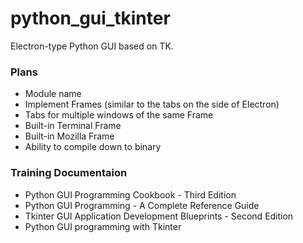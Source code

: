 # python_gui_tkinter
Electron-type Python GUI based on TK.

### Plans
* Module name
* Implement Frames (similar to the tabs on the side of Electron)
* Tabs for multiple windows of the same Frame
* Built-in Terminal Frame
* Built-in Mozilla Frame
* Ability to compile down to binary

### Training Documentaion
* Python GUI Programming Cookbook - Third Edition
* Python GUI Programming - A Complete Reference Guide
* Tkinter GUI Application Development Blueprints - Second Edition
* Python GUI programming with Tkinter
